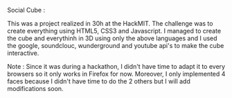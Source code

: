 Social Cube :

This was a project realized in 30h at the HackMIT.
The challenge was to create everything using HTML5, CSS3 and Javascript.
I managed to create the cube and everythinh in 3D using only the above
languages and I used the google, soundclouc, wunderground and youtube api's
to make the cube interactive.

Note : Since it was during a hackathon, I didn't have time to adapt it to
every browsers so it only works in Firefox for now. Moreover, I only implemented
4 faces because I didn't have time to do the 2 others but I will add modifications
soon.
